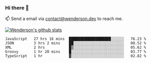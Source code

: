 ### Hi there 👋

<!--
**Wenderson-P/wenderson-p** is a ✨ _special_ ✨ repository because its `README.md` (this file) appears on your GitHub profile.

Here are some ideas to get you started:

- 🔭 I’m currently working on ...
- 🌱 I’m currently learning ...
- 👯 I’m looking to collaborate on ...
- 🤔 I’m looking for help with ...
- 💬 Ask me about ...
- 📫 How to reach me: ...
- 😄 Pronouns: ...
- ⚡ Fun fact: ...
-->

📫  Send a email via contact@wenderson.dev to reach me.

[![Wenderson's github stats](https://github-readme-stats.vercel.app/api?username=wenderson-p&show_icons=true&theme=tokyonight&hide=issues)](https://github.com/wenderson-p/github-readme-stats)

<!--START_SECTION:waka-->
```text
JavaScript   27 hrs 16 mins  ███████████████████░░░░░░   76.23 % 
JSON         3 hrs 2 mins    ██░░░░░░░░░░░░░░░░░░░░░░░   08.52 % 
XML          2 hrs           █▒░░░░░░░░░░░░░░░░░░░░░░░   05.62 % 
Groovy       1 hr 20 mins    █░░░░░░░░░░░░░░░░░░░░░░░░   03.77 % 
TypeScript   1 hr            ▓░░░░░░░░░░░░░░░░░░░░░░░░   02.82 % 
```
<!--END_SECTION:waka-->
